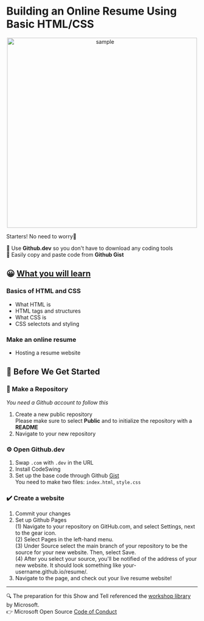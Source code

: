 # Building an Online Resume Using Basic HTML/CSS
<p align="center">
 <img src="https://user-images.githubusercontent.com/59790777/168458686-1b45426b-220c-4a88-9d33-2fbd6e70ddf3.png" alt="sample" width="500"/>
</p>
Starters! No need to worry🙌  

📌 Use **Github.dev** so you don't have to download any coding tools  
📌 Easily copy and paste code from **Github Gist**

## 😀 [What you will learn](https://github.com/kshjessica/GCE_Basic-HTML-CSS/wiki)  
### Basics of HTML and CSS  
- What HTML is
- HTML tags and structures
- What CSS is
- CSS selectots and styling
 
### Make an online resume  
- Hosting a resume website

## 🧐 Before We Get Started
### 🔨 Make a Repository
*You need a Github account to follow this*  

1. Create a new public repository     
   Please make sure to select **Public** and to initialize the repository with a **README**
2. Navigate to your new repository

### ⚙️ Open Github.dev
1. Swap `.com` with `.dev` in the URL
2. Install CodeSwing
3. Set up the base code through Github [Gist](https://gist.github.com/kshjessica/74e42fd2a589fa6aa844219f52cf0f32)   
   You need to make two files: `index.html`, `style.css` 

### ✔️ Create a website
1. Commit your changes
2. Set up Github Pages   
   (1) Navigate to your repository on GitHub.com, and select Settings, next to the gear icon.  
   (2) Select Pages in the left-hand menu.  
   (3) Under Source select the main branch of your repository to be the source for your new website. Then, select Save.  
   (4) After you select your source, you'll be notified of the address of your new website. It should look something like your-username.github.io/resume/.  
3. Navigate to the page, and check out your live resume website!



---
🔍 The preparation for this Show and Tell referenced the [workshop library](https://github.com/microsoft/workshop-library/blob/main/full/build-resume-website/4-creating-website.md) by Microsoft.  
👉 Microsoft Open Source [Code of Conduct](https://github.com/microsoft/workshop-library/blob/main/CODE_OF_CONDUCT.md)
